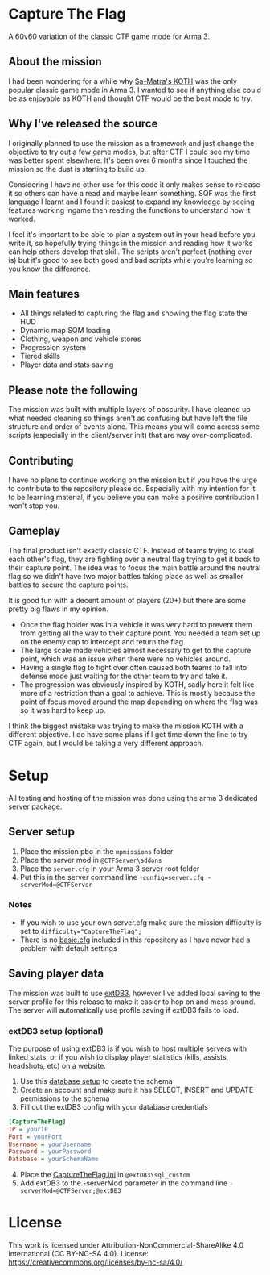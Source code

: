 # Capture The Flag

A 60v60 variation of the classic CTF game mode for Arma 3.


## About the mission
I had been wondering for a while why [Sa-Matra's KOTH](https://armakoth.com/) was the only popular classic game mode in Arma 3. I wanted to see if anything else could be as enjoyable as KOTH and thought CTF would be the best mode to try.

## Why I've released the source
I originally planned to use the mission as a framework and just change the objective to try out a few game modes, but after CTF I could see my time was better spent elsewhere. It's been over 6 months since I touched the mission so the dust is starting to build up. 

Considering I have no other use for this code it only makes sense to release it so others can have a read and maybe learn something. SQF was the first language I learnt and I found it easiest to expand my knowledge by seeing features working ingame then reading the functions to understand how it worked. 

I feel it's important to be able to plan a system out in your head before you write it, so hopefully trying things in the mission and reading how it works can help others develop that skill. The scripts aren't perfect (nothing ever is) but it's good to see both good and bad scripts while you're learning so you know the difference.

## Main features
- All things related to capturing the flag and showing the flag state the HUD
- Dynamic map SQM loading
- Clothing, weapon and vehicle stores
- Progression system
- Tiered skills
- Player data and stats saving

## Please note the following
The mission was built with multiple layers of obscurity. I have cleaned up what needed cleaning so things aren't as confusing but have left the file structure and order of events alone. This means you will come across some scripts (especially in the client/server init) that are way over-complicated.

## Contributing
I have no plans to continue working on the mission but if you have the urge to contribute to the repository please do. Especially with my intention for it to be learning material, if you believe you can make a positive contribution I won't stop you.

## Gameplay
The final product isn't exactly classic CTF. Instead of teams trying to steal each other's flag, they are fighting over a neutral flag trying to get it back to their capture point. The idea was to focus the main battle around the neutral flag so we didn't have two major battles taking place as well as smaller battles to secure the capture points. 

It is good fun with a decent amount of players (20+) but there are some pretty big flaws in my opinion. 
- Once the flag holder was in a vehicle it was very hard to prevent them from getting all the way to their capture point. You needed a team set up on the enemy cap to intercept and return the flag.
- The large scale made vehicles almost necessary to get to the capture point, which was an issue when there were no vehicles around.
- Having a single flag to fight over often caused both teams to fall into defense mode just waiting for the other team to try and take it.
- The progression was obviously inspired by KOTH, sadly here it felt like more of a restriction than a goal to achieve. This is mostly because the point of focus moved around the map depending on where the flag was so it was hard to keep up.

I think the biggest mistake was trying to make the mission KOTH with a different objective. I do have some plans if I get time down the line to try CTF again, but I would be taking a very different approach.



# Setup
All testing and hosting of the mission was done using the arma 3 dedicated server package.

## Server setup
1. Place the mission pbo in the `mpmissions` folder
2. Place the server mod in `@CTFServer\addons`
3. Place the `server.cfg` in your Arma 3 server root folder
4. Put this in the server command line `-config=server.cfg -serverMod=@CTFServer`

### Notes
- If you wish to use your own server.cfg make sure the mission difficulty is set to `difficulty="CaptureTheFlag";`
- There is no [basic.cfg](https://community.bistudio.com/wiki/basic.cfg) included in this repository as I have never had a problem with default settings


## Saving player data
The mission was built to use [extDB3](https://bitbucket.org/torndeco/extdb3), however I've added local saving to the server profile for this release to make it easier to hop on and mess around. The server will automatically use profile saving if extDB3 fails to load.

### extDB3 setup (optional)
The purpose of using extDB3 is if you wish to host multiple servers with linked stats, or if you wish to display player statistics (kills, assists, headshots, etc) on a website.
1. Use this [database setup](https://github.com/ConnorAU/Capture-The-Flag/blob/master/database.sql) to create the schema
2. Create an account and make sure it has SELECT, INSERT and UPDATE permissions to the schema
3. Fill out the extDB3 config with your database credentials 
```ini
[CaptureTheFlag]
IP = yourIP
Port = yourPort
Username = yourUsername
Password = yourPassword
Database = yourSchemaName
```
4. Place the [CaptureTheFlag.ini](https://github.com/ConnorAU/Capture-The-Flag/blob/master/CaptureTheFlag.ini) in `@extDB3\sql_custom`
5. Add extDB3 to the -serverMod parameter in the command line `-serverMod=@CTFServer;@extDB3`



# License
This work is licensed under Attribution-NonCommercial-ShareAlike 4.0 International (CC BY-NC-SA 4.0).
License: https://creativecommons.org/licenses/by-nc-sa/4.0/